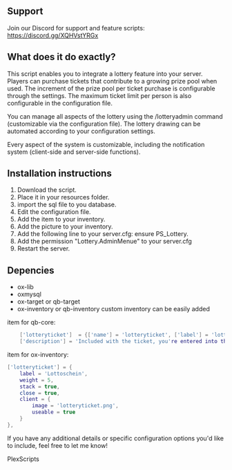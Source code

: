 ## Support 

Join our Discord for support and feature scripts: https://discord.gg/XQHVstYRGx


## What does it do exactly?
This script enables you to integrate a lottery feature into your server. Players can purchase tickets that contribute to a growing prize pool when used. The increment of the prize pool per ticket purchase is configurable through the settings. The maximum ticket limit per person is also configurable in the configuration file.

You can manage all aspects of the lottery using the /lotteryadmin command (customizable via the configuration file). The lottery drawing can be automated according to your configuration settings.

Every aspect of the system is customizable, including the notification system (client-side and server-side functions).

## Installation instructions

1. Download the script.
2. Place it in your resources folder.
3. import the sql file to you database.
4. Edit the configuration file.
5. Add the item to your inventory.
6. Add the picture to your inventory.
7. Add the following line to your server.cfg: ensure PS_Lottery.
8. Add the permission "Lottery.AdminMenue" to your server.cfg 
9. Restart the server. 

## Depencies 

- ox-lib
- oxmysql
- ox-target or qb-target
- ox-inventory or qb-inventory custom inventory can be easily added

item for qb-core: 
```lua
	['lotteryticket']  = {['name'] = 'lotteryticket', ['label'] = 'lotteryticket', ['weight'] = 200, ['type'] = 'item',  ['image'] = 'lotteryticket.png',                    ['unique'] = false, ['useable'] = true, ['shouldClose'] = true, ['combinable'] = nil,  
    ['description'] = 'Included with the ticket, you're entered into the lottery draw next Saturday and have a chance at the jackpot.'},
```
item for ox-inventory: 
```lua
['lotteryticket'] = {
    label = 'Lottoschein',
    weight = 5,
    stack = true,
    close = true,
    client = {
        image = 'lotteryticket.png',
        useable = true
    }
},
 ```

If you have any additional details or specific configuration options you'd like to include, feel free to let me know!


PlexScripts
